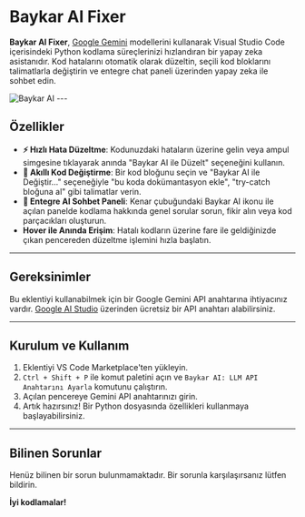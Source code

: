 # Baykar AI Fixer

**Baykar AI Fixer**, [Google Gemini](https'://ai.google.dev/') modellerini kullanarak Visual Studio Code içerisindeki Python kodlama süreçlerinizi hızlandıran bir yapay zeka asistanıdır. Kod hatalarını otomatik olarak düzeltin, seçili kod bloklarını talimatlarla değiştirin ve entegre chat paneli üzerinden yapay zeka ile sohbet edin.

![Baykar AI](https://i.imgur.com/your-image-link.png) ---

## Özellikler

* **⚡ Hızlı Hata Düzeltme**: Kodunuzdaki hataların üzerine gelin veya ampul simgesine tıklayarak anında "Baykar AI ile Düzelt" seçeneğini kullanın.
* **📝 Akıllı Kod Değiştirme**: Bir kod bloğunu seçin ve "Baykar AI ile Değiştir..." seçeneğiyle "bu koda dokümantasyon ekle", "try-catch bloğuna al" gibi talimatlar verin.
* **💬 Entegre AI Sohbet Paneli**: Kenar çubuğundaki Baykar AI ikonu ile açılan panelde kodlama hakkında genel sorular sorun, fikir alın veya kod parçacıkları oluşturun.
* **Hover ile Anında Erişim**: Hatalı kodların üzerine fare ile geldiğinizde çıkan pencereden düzeltme işlemini hızla başlatın.

---

## Gereksinimler

Bu eklentiyi kullanabilmek için bir Google Gemini API anahtarına ihtiyacınız vardır. [Google AI Studio](https'://aistudio.google.com/app/apikey') üzerinden ücretsiz bir API anahtarı alabilirsiniz.

---

## Kurulum ve Kullanım

1.  Eklentiyi VS Code Marketplace'ten yükleyin.
2.  `Ctrl + Shift + P` ile komut paletini açın ve `Baykar AI: LLM API Anahtarını Ayarla` komutunu çalıştırın.
3.  Açılan pencereye Gemini API anahtarınızı girin.
4.  Artık hazırsınız! Bir Python dosyasında özellikleri kullanmaya başlayabilirsiniz.

---

## Bilinen Sorunlar

Henüz bilinen bir sorun bulunmamaktadır. Bir sorunla karşılaşırsanız lütfen bildirin.

**İyi kodlamalar!**